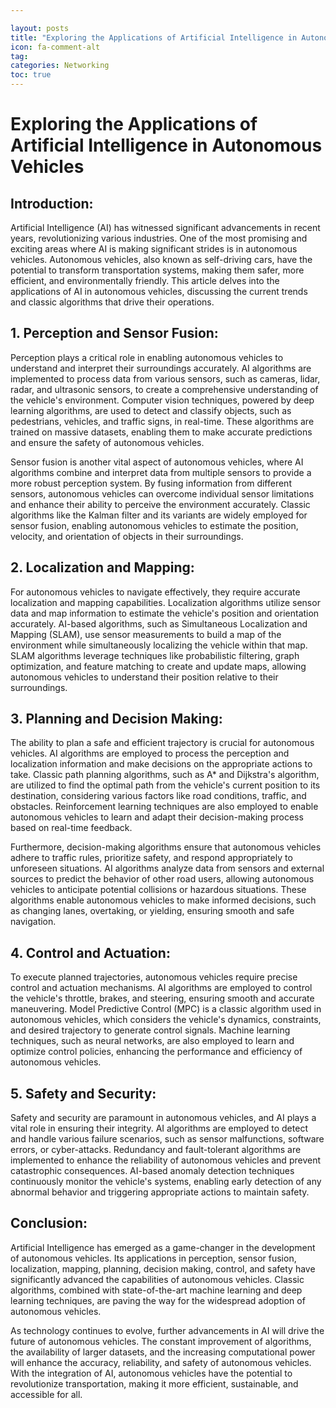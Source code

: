 ```yaml
---

layout: posts
title: "Exploring the Applications of Artificial Intelligence in Autonomous Vehicles"
icon: fa-comment-alt
tag:      
categories: Networking
toc: true
---
```




# Exploring the Applications of Artificial Intelligence in Autonomous Vehicles

## Introduction:

Artificial Intelligence (AI) has witnessed significant advancements in recent years, revolutionizing various industries. One of the most promising and exciting areas where AI is making significant strides is in autonomous vehicles. Autonomous vehicles, also known as self-driving cars, have the potential to transform transportation systems, making them safer, more efficient, and environmentally friendly. This article delves into the applications of AI in autonomous vehicles, discussing the current trends and classic algorithms that drive their operations.

## 1. Perception and Sensor Fusion:

Perception plays a critical role in enabling autonomous vehicles to understand and interpret their surroundings accurately. AI algorithms are implemented to process data from various sensors, such as cameras, lidar, radar, and ultrasonic sensors, to create a comprehensive understanding of the vehicle's environment. Computer vision techniques, powered by deep learning algorithms, are used to detect and classify objects, such as pedestrians, vehicles, and traffic signs, in real-time. These algorithms are trained on massive datasets, enabling them to make accurate predictions and ensure the safety of autonomous vehicles.

Sensor fusion is another vital aspect of autonomous vehicles, where AI algorithms combine and interpret data from multiple sensors to provide a more robust perception system. By fusing information from different sensors, autonomous vehicles can overcome individual sensor limitations and enhance their ability to perceive the environment accurately. Classic algorithms like the Kalman filter and its variants are widely employed for sensor fusion, enabling autonomous vehicles to estimate the position, velocity, and orientation of objects in their surroundings.

## 2. Localization and Mapping:

For autonomous vehicles to navigate effectively, they require accurate localization and mapping capabilities. Localization algorithms utilize sensor data and map information to estimate the vehicle's position and orientation accurately. AI-based algorithms, such as Simultaneous Localization and Mapping (SLAM), use sensor measurements to build a map of the environment while simultaneously localizing the vehicle within that map. SLAM algorithms leverage techniques like probabilistic filtering, graph optimization, and feature matching to create and update maps, allowing autonomous vehicles to understand their position relative to their surroundings.

## 3. Planning and Decision Making:

The ability to plan a safe and efficient trajectory is crucial for autonomous vehicles. AI algorithms are employed to process the perception and localization information and make decisions on the appropriate actions to take. Classic path planning algorithms, such as A* and Dijkstra's algorithm, are utilized to find the optimal path from the vehicle's current position to its destination, considering various factors like road conditions, traffic, and obstacles. Reinforcement learning techniques are also employed to enable autonomous vehicles to learn and adapt their decision-making process based on real-time feedback.

Furthermore, decision-making algorithms ensure that autonomous vehicles adhere to traffic rules, prioritize safety, and respond appropriately to unforeseen situations. AI algorithms analyze data from sensors and external sources to predict the behavior of other road users, allowing autonomous vehicles to anticipate potential collisions or hazardous situations. These algorithms enable autonomous vehicles to make informed decisions, such as changing lanes, overtaking, or yielding, ensuring smooth and safe navigation.

## 4. Control and Actuation:

To execute planned trajectories, autonomous vehicles require precise control and actuation mechanisms. AI algorithms are employed to control the vehicle's throttle, brakes, and steering, ensuring smooth and accurate maneuvering. Model Predictive Control (MPC) is a classic algorithm used in autonomous vehicles, which considers the vehicle's dynamics, constraints, and desired trajectory to generate control signals. Machine learning techniques, such as neural networks, are also employed to learn and optimize control policies, enhancing the performance and efficiency of autonomous vehicles.

## 5. Safety and Security:

Safety and security are paramount in autonomous vehicles, and AI plays a vital role in ensuring their integrity. AI algorithms are employed to detect and handle various failure scenarios, such as sensor malfunctions, software errors, or cyber-attacks. Redundancy and fault-tolerant algorithms are implemented to enhance the reliability of autonomous vehicles and prevent catastrophic consequences. AI-based anomaly detection techniques continuously monitor the vehicle's systems, enabling early detection of any abnormal behavior and triggering appropriate actions to maintain safety.

## Conclusion:

Artificial Intelligence has emerged as a game-changer in the development of autonomous vehicles. Its applications in perception, sensor fusion, localization, mapping, planning, decision making, control, and safety have significantly advanced the capabilities of autonomous vehicles. Classic algorithms, combined with state-of-the-art machine learning and deep learning techniques, are paving the way for the widespread adoption of autonomous vehicles.

As technology continues to evolve, further advancements in AI will drive the future of autonomous vehicles. The constant improvement of algorithms, the availability of larger datasets, and the increasing computational power will enhance the accuracy, reliability, and safety of autonomous vehicles. With the integration of AI, autonomous vehicles have the potential to revolutionize transportation, making it more efficient, sustainable, and accessible for all.
